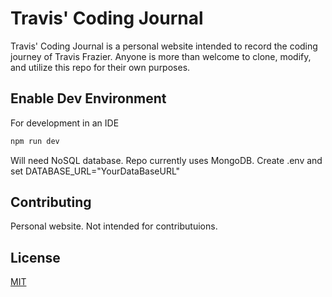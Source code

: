 # Travis' Coding Journal

Travis' Coding Journal is a personal website intended to record the coding journey of Travis Frazier. Anyone is more than welcome to clone, modify, and utilize this repo for their own purposes.

## Enable Dev Environment

For development in an IDE

```bash
npm run dev
```
Will need NoSQL database. Repo currently uses MongoDB. Create .env and set DATABASE_URL="YourDataBaseURL"

## Contributing
Personal website. Not intended for contributuions.

## License
[MIT](https://choosealicense.com/licenses/mit/)